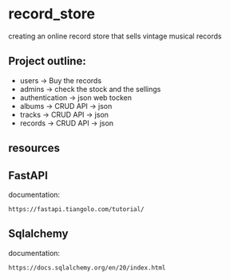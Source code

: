 # record_store
creating an online record store that sells vintage musical records

## Project outline:
- users -> Buy the records
- admins -> check the stock and the sellings 
- authentication -> json web tocken
- albums -> CRUD API -> json
- tracks -> CRUD API -> json
- records -> CRUD API -> json 

## resources 
## FastAPI
documentation:
```
https://fastapi.tiangolo.com/tutorial/
```

## Sqlalchemy
documentation:
```
https://docs.sqlalchemy.org/en/20/index.html
```
